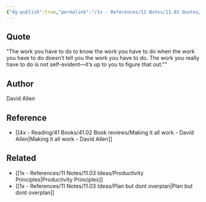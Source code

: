 ```yaml
---
{"dg-publish":true,"permalink":"/1x - References/11 Notes/11.02 Quotes/Knowing the work you have to do to know the work you have to do - David Allen/","title":"Knowing the work you have to do to know the work you have to do - David Allen","noteIcon":""}
---
```



## Quote
"The work you have to do to know the work you have to do when the work you have to do doesn’t tell you the work you have to do. The work you really have to do is not self-evident—it’s up to you to figure that out.""

## Author
David Allen

## Reference
- [[4x - Reading/41 Books/41.02 Book reviews/Making it all work - David Allen\|Making it all work - David Allen]]

## Related
- [[1x - References/11 Notes/11.03 Ideas/Productivity Principles\|Productivity Principles]]
- [[1x - References/11 Notes/11.03 Ideas/Plan but dont overplan\|Plan but dont overplan]]